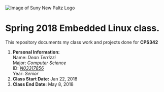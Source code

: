 ![Image of Suny New Paltz Logo](https://www.newpaltz.edu/media/identity/logos/newpaltzlogo.jpg)

# Spring 2018 Embedded Linux class.


This repository documents my class work and projects done for **CPS342**

1. **Personal Information:**  
   Name: *Dean Terrizzi*  
   Major: *Computer Science*  
   ID: [*N03317856*](https://github.com/N03317856)  
   Year: *Senior*
2. **Class Start Date:** Jan 22, 2018
3. **Class End Date:** May 8, 2018
